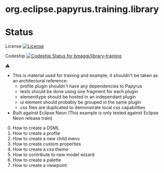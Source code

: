 org.eclipse.papyrus.training.library
=======================================

# Status

License [![License](https://img.shields.io/badge/license-EPL-blue.svg)](https://www.eclipse.org/legal/epl-v10.html)

Codeship [ ![Codeship Status for bmaggi/library-training](https://codeship.com/projects/93c25b50-55af-0134-4ca0-1e6b697efd61/status?branch=master)](https://codeship.com/projects/172132)

:warning: 
 - This is material used for training and example, it shouldn't be taken as an architectural reference:
	- profile plugin shouldn't have any dependencies to Papyrus
	- tests should be done using one fragment for each plugin
	- elementtype should be hosted in an independant plugin
	- ui element should probably be grouped in the same plugin
	- css files are duplicated to demonstrate local css capabilities
 - Built against Eclipse Neon (This example is only tested against Eclipse Neon release train)

0. How to create a DSML
1. How to create a profile 
2. How to create a new child menu
3. How to create custom properties
4. How to create a css theme
5. How to contribute to new model wizard
6. How to create a palette
7. How to create a viewpoint
 
 
